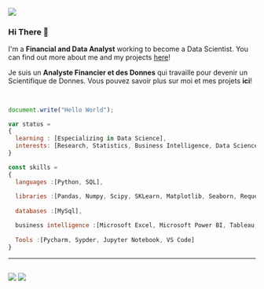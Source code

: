 ![](https://komarev.com/ghpvc/?username=LeonardoTerra)
### Hi There 👋
I'm a **Financial and Data Analyst** working to become a Data Scientist. 
You can find out more about me and my projects [here](https://linktr.ee/leonardoterra)!

Je suis un **Analyste Financier et des Donnes** qui travaille pour devenir un Scientifique de Donnes.
Vous pouvez savoir plus sur moi et mes projets **ici**!
##

```js

document.write("Hello World");

var status = 
{ 
  learning : [Especializing in Data Science],
  interests: [Research, Statistics, Business Intelligence, Data Science, Machine Learning, Finances]
}

const skills = 
{
  languages :[Python, SQL],
  
  libraries :[Pandas, Numpy, Scipy, SKLearn, Matplotlib, Seaborn, Requests, Beautiful Soup, Selenium],
  
  databases :[MySql],

  business intelligence :[Microsoft Excel, Microsoft Power BI, Tableau, Qlik Sense],
  
  Tools :[Pycharm, Sypder, Jupyter Notebook, VS Code]
}
```
---
##
<div>
  <a href="https://www.linkedin.com/in/leonardo-terra-97b592124/" target="_blank"><img src="https://img.shields.io/badge/linkedin-%2312100E.svg?&style=for-the-badge&logo=linkedin&logoColor=white&color=blue" /></a>
  <a href="https://linktr.ee/leonardoterra" target="_blank"><img src="https://img.shields.io/badge/linktree-%2312100E.svg?&style=for-the-badge&logo=linktree&logoColor=black&color=green" /></a>
</div>

<!---
LeonardoTerra/LeonardoTerra is a ✨ special ✨ repository because its `README.md` (this file) appears on your GitHub profile.
You can click the Preview link to take a look at your changes.
--->
